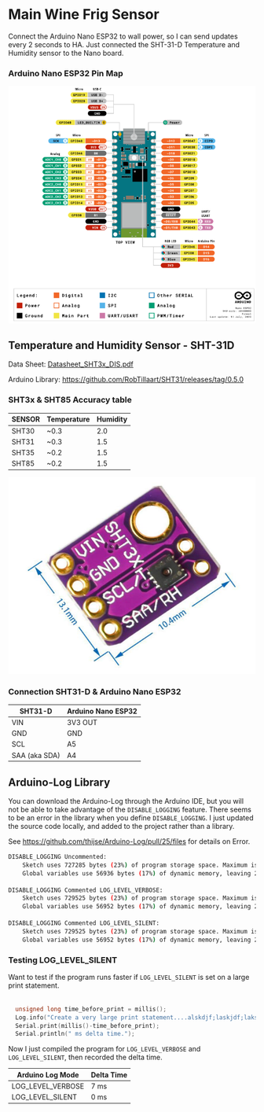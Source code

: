 # Main Wine Frig Sensor

Connect the Arduino Nano ESP32 to wall power, so I can send updates every 2 seconds to HA.  Just connected the SHT-31-D Temperature and Humidity sensor to the Nano board.  





### Arduino Nano ESP32 Pin Map

![nano-esp32-pinmap](./doc/nano-esp32-pinmap.png)





## Temperature and Humidity Sensor - SHT-31D

Data Sheet:  [Datasheet_SHT3x_DIS.pdf](doc\Datasheet_SHT3x_DIS.pdf) 

Arduino Library: https://github.com/RobTillaart/SHT31/releases/tag/0.5.0



### SHT3x & SHT85 Accuracy table

| SENSOR | Temperature | Humidity |
| ------ | ----------- | -------- |
| SHT30  | ~0.3        | 2.0      |
| SHT31  | ~0.3        | 1.5      |
| SHT35  | ~0.2        | 1.5      |
| SHT85  | ~0.2        | 1.5      |



![image-20241018051208790](./doc/image-20241018051208790.png)

### Connection SHT31-D & Arduino Nano ESP32

| SHT31-D       | Arduino Nano ESP32 |
| ------------- | ------------------ |
| VIN           | 3V3 OUT            |
| GND           | GND                |
| SCL           | A5                 |
| SAA (aka SDA) | A4                 |



## Arduino-Log Library

You can download the Arduino-Log through the Arduino IDE, but you will not be able to take advantage of the `DISABLE_LOGGING` feature.  There seems to be an error in the library when you define `DISABLE_LOGGING`.  I just updated the source code locally, and added to the project rather than a library.

See https://github.com/thijse/Arduino-Log/pull/25/files for details on Error.

```bash
DISABLE_LOGGING Uncommented:
	Sketch uses 727285 bytes (23%) of program storage space. Maximum is 3145728 bytes.
	Global variables use 56936 bytes (17%) of dynamic memory, leaving 270744 bytes for local variables. Maximum is 327680 bytes.

DISABLE_LOGGING Commented LOG_LEVEL_VERBOSE:
	Sketch uses 729525 bytes (23%) of program storage space. Maximum is 3145728 bytes.
	Global variables use 56952 bytes (17%) of dynamic memory, leaving 270728 bytes for local variables. Maximum is 327680 bytes.

DISABLE_LOGGING Commented LOG_LEVEL_SILENT:
	Sketch uses 729525 bytes (23%) of program storage space. Maximum is 3145728 bytes.
	Global variables use 56952 bytes (17%) of dynamic memory, leaving 270728 bytes for local variables. Maximum is 327680 bytes.

```



### Testing LOG_LEVEL_SILENT

Want to test if the program runs faster if `LOG_LEVEL_SILENT` is set on a large print statement.

```c++

  unsigned long time_before_print = millis();
  Log.info("Create a very large print statement....alskdjf;laskjdf;laksdjf;laksjdf;laksjdf;laksjdf;lkjasd;lfkjas;ldfkja;lskjdf;lasjdf;laksjdfl;kjasdf;lkjasd;lfja;sldkjf;alskdjf;laskjdf;laksjdf;lkajsd;lfkjas;lkdjf;lkasjdf;lksadjfl;kjdsa;lfjasdklfjas;dlkjf" CR);
  Serial.print(millis()-time_before_print);
  Serial.println(" ms delta time.");

```

Now I just compiled the program for `LOG_LEVEL_VERBOSE` and `LOG_LEVEL_SILENT`, then recorded the delta time.

| Arduino Log Mode  | Delta Time |
| ----------------- | ---------- |
| LOG_LEVEL_VERBOSE | 7 ms       |
| LOG_LEVEL_SILENT  | 0 ms       |

